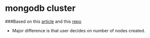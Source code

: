mongodb cluster
===============

###Based on this [article](https://sebastianvoss.com/docker-mongodb-sharded-cluster.html) and this [repo](https://github.com/jacksoncage/mongo-docker)

+ Major difference is that user decides on number of nodes created.